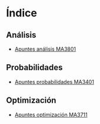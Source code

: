 ```theme-toggle

```

# Índice

## Análisis
- [Apuntes análisis MA3801](apuntes_resumidos_analisis.md)

## Probabilidades
- [Apuntes probabilidades MA3401](apuntes_resumidos_probabilidades.md)

## Optimización
- [Apuntes optimización MA3711](apuntes_resumidos_optimizacion.md)

